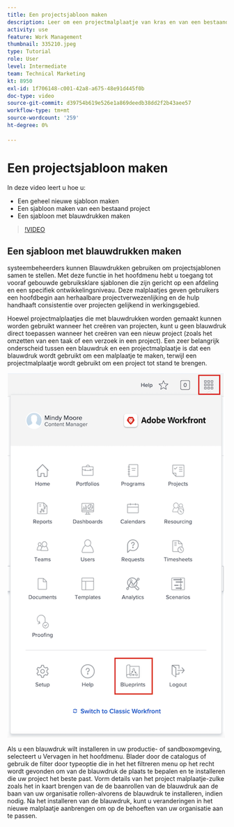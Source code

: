 ```yaml
---
title: Een projectsjabloon maken
description: Leer om een projectmalplaatje van kras en van een bestaand malplaatje tot stand te brengen.
activity: use
feature: Work Management
thumbnail: 335210.jpeg
type: Tutorial
role: User
level: Intermediate
team: Technical Marketing
kt: 8950
exl-id: 1f706148-c001-42a8-a675-48e91d445f0b
doc-type: video
source-git-commit: d39754b619e526e1a869deedb38dd2f2b43aee57
workflow-type: tm+mt
source-wordcount: '259'
ht-degree: 0%

---
```


# Een projectsjabloon maken

In deze video leert u hoe u:

* Een geheel nieuwe sjabloon maken
* Een sjabloon maken van een bestaand project
* Een sjabloon met blauwdrukken maken

>[!VIDEO](https://video.tv.adobe.com/v/335210/?quality=12)

## Een sjabloon met blauwdrukken maken

systeembeheerders kunnen Blauwdrukken gebruiken om projectsjablonen samen te stellen. Met deze functie in het hoofdmenu hebt u toegang tot vooraf gebouwde gebruiksklare sjablonen die zijn gericht op een afdeling en een specifiek ontwikkelingsniveau. Deze malplaatjes geven gebruikers een hoofdbegin aan herhaalbare projectverwezenlijking en de hulp handhaaft consistentie over projecten gelijkend in werkingsgebied.

Hoewel projectmalplaatjes die met blauwdrukken worden gemaakt kunnen worden gebruikt wanneer het creëren van projecten, kunt u geen blauwdruk direct toepassen wanneer het creëren van een nieuw project (zoals het omzetten van een taak of een verzoek in een project). Een zeer belangrijk onderscheid tussen een blauwdruk en een projectmalplaatje is dat een blauwdruk wordt gebruikt om een malplaatje te maken, terwijl een projectmalplaatje wordt gebruikt om een project tot stand te brengen.

![Blauwdrukken in hoofdmenu](assets/pt-blueprints-01.png)

Als u een blauwdruk wilt installeren in uw productie- of sandboxomgeving, selecteert u Vervagen in het hoofdmenu. Blader door de catalogus of gebruik de filter door typeoptie die in het het filtreren menu op het recht wordt gevonden om van de blauwdruk de plaats te bepalen en te installeren die uw project het beste past. Vorm details van het project malplaatje-zulke zoals het in kaart brengen van de de baanrollen van de blauwdruk aan de baan van uw organisatie rollen-alvorens de blauwdruk te installeren, indien nodig. Na het installeren van de blauwdruk, kunt u veranderingen in het nieuwe malplaatje aanbrengen om op de behoeften van uw organisatie aan te passen.
